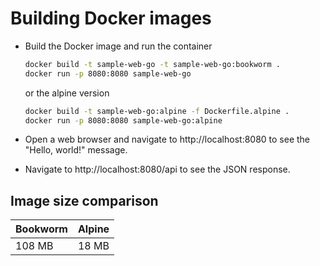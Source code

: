 # Building Docker images

- Build the Docker image and run the container

    ```bash
    docker build -t sample-web-go -t sample-web-go:bookworm .
    docker run -p 8080:8080 sample-web-go
    ```

    or the alpine version

    ```bash
    docker build -t sample-web-go:alpine -f Dockerfile.alpine .
    docker run -p 8080:8080 sample-web-go:alpine
    ```

- Open a web browser and navigate to http://localhost:8080 to see the "Hello, world!" message.

- Navigate to http://localhost:8080/api to see the JSON response.


## Image size comparison

Bookworm | Alpine
-------- | ------
  108 MB |  18 MB
